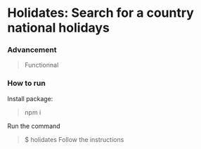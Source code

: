 # Holidates: Search for a country national holidays

### Advancement
> Functionnal


### How to run

Install package:
> npm i

Run the command
> $ holidates
> Follow the instructions


